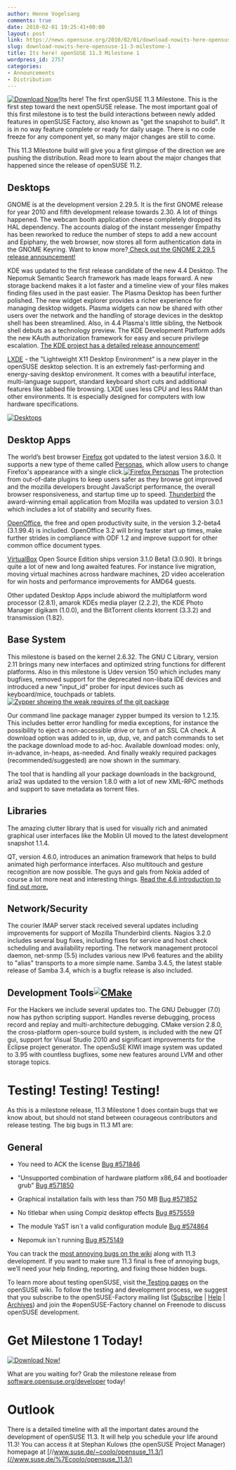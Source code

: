```yaml
---
author: Henne Vogelsang
comments: true
date: 2010-02-01 19:25:41+00:00
layout: post
link: https://news.opensuse.org/2010/02/01/download-nowits-here-opensuse-11-3-milestone-1/
slug: download-nowits-here-opensuse-11-3-milestone-1
title: Its here! openSUSE 11.3 Milestone 1
wordpress_id: 2757
categories:
- Announcements
- Distribution
---
```


[![Download Now!](/wp-content/uploads/2010/02/31.png)](//software.opensuse.org/developer)Its here! The first openSUSE 11.3 Milestone. This is the first step toward the next openSUSE release. The most important goal of this first milestone is to test the build interactions between newly added features in openSUSE Factory, also known as "get the snapshot to build". It is in no way feature complete or ready for daily usage. There is no code freeze for any component yet, so many major changes are still to come.

This 11.3 Milestone build will give you a first glimpse of the direction we are pushing the distribution. Read more to learn about the major changes that happened since the release of openSUSE 11.2.

<!-- more -->


## Desktops


GNOME is at the development version 2.29.5. It is the first GNOME release for year 2010 and fifth development release towards 2.30. A lot of things happened. The webcam booth application cheese completely dropped its HAL dependency. The accounts dialog of the instant messenger Empathy has been reworked to reduce the number of steps to add a new account and Epiphany, the web browser, now stores all form authentication data in the GNOME Keyring. Want to know more?[ Check out the GNOME 2.29.5 release announcement!](//mail.gnome.org/archives/devel-announce-list/2010-January/msg00002.html)

KDE was updated to the first release candidate of the new 4.4 Desktop. The Nepomuk Semantic Search framework has made leaps forward. A new storage backend makes it a lot faster and a timeline view of your files makes finding files used in the past easier. The Plasma Desktop has been further polished. The new widget explorer provides a richer experience for managing desktop widgets. Plasma widgets can now be shared with other users over the network and the handling of storage devices in the desktop shell has been streamlined. Also, in 4.4 Plasma's little sibling, the Netbook shell debuts as a technology preview. The KDE Development Platform adds the new KAuth authorization framework for easy and secure privilege escalation. [The KDE project has a detailed release announcement!](//www.kde.org/announcements/announce-4.4-rc1.php)

[LXDE](//en.opensuse.org/Lxde) - the "Lightweight X11 Desktop Environment" is a new player in the openSUSE desktop selection. It is an extremely fast-performing and energy-saving desktop environment. It comes with a beautiful interface, multi-language support, standard keyboard short cuts and additional features like tabbed file browsing. LXDE uses less CPU and less RAM than other environments. It is especially designed for computers with low hardware specifications.


[![Desktops](/wp-content/uploads/2010/02/desktops1.png)](/wp-content/uploads/2010/02/desktops1.png)





## Desktop Apps


The world’s best browser [Firefox](//getfirefox.com) got updated to the latest version 3.6.0. It supports a new type of theme called [Personas](//www.getpersonas.com/), which allow users to change Firefox's appearance with a single click.[![Firefox Personas](/wp-content/uploads/2010/02/firefox_personas.png)](/wp-content/uploads/2010/02/firefox_personas.png) The protection from out-of-date plugins to keep users safer as they browse got improved and the mozilla developers brought JavaScript performance, the overall browser responsiveness, and startup time up to speed. [Thunderbird](//getthunderbird.com) the award-winning email application from Mozilla was updated to version 3.0.1 which includes a lot of stability and security fixes.

[OpenOffice](//www.openoffice.org/), the free and open productivity suite, in the version 3.2-beta4 (3.1.99.4) is included. OpenOffice 3.2 will bring faster start up times, make further strides in compliance with ODF 1.2 and improve support for other common office document types.




[VirtualBox](//www.virtualbox.org/) Open Source Edition ships version 3.1.0 Beta1 (3.0.90). It  brings quite a lot of new and long awaited features. For instance live migration, moving virtual machines across hardware machines, 2D video acceleration for win hosts and performance improvements for AMD64 guests.

Other updated Desktop Apps include abiword the multiplatform word processor (2.8.1), amarok KDEs media player (2.2.2), the KDE Photo Manager digikam (1.0.0), and the BitTorrent clients ktorrent (3.3.2) and transmission (1.82).


## Base System


This milestone is based on the kernel 2.6.32. The GNU C Library, version 2.11 brings many new interfaces and optimized string functions for different platforms.  Also in this milestone is Udev version 150 which includes many bugfixes, removed  support for the deprecated non-libata IDE devices and introduced a new "input_id" prober for input devices such as keyboard/mice, touchpads or tablets.
[![Zypper showing the weak requires of the git package](/wp-content/uploads/2010/02/zypper1.png)](/wp-content/uploads/2010/02/zypper1.png)

Our command line package manager zypper bumped its version to 1.2.15. This includes better error handling for media exceptions, for instance the possibility to eject a non-accessible drive or turn of an SSL CA check. A download option was added to in, up, dup, ve, and patch commands to set the package download mode to ad-hoc. Available download modes: only, in-advance, in-heaps, as-needed. And finally weakly required packages (recommended/suggested) are now shown in the summary.

The tool that is handling all your package downloads in the background, aria2 was updated to the version 1.8.0 with a lot of new XML-RPC methods and support to save metadata as torrent files.


## Libraries


The amazing clutter library that is used for visually rich and animated graphical user interfaces like the Moblin UI moved to the latest development snapshot 1.1.4.

QT, version 4.6.0, introduces an animation framework that helps to build animated high performance interfaces. Also multitouch and gesture recognition are now possible. The guys and gals from Nokia added of course a lot more neat and interesting things. [Read the 4.6 introduction to find out more.](//doc.qt.nokia.com/4.6/qt4-6-intro.html)


## Network/Security


The courier IMAP server stack received several updates including improvements for support of Mozilla Thunderbird clients. Nagios 3.2.0 includes several bug fixes, including fixes for service and host check scheduling and availability reporting. The network management protocol daemon, net-snmp (5.5) includes various new IPv6 features and the ability to "alias" transports to a more simple name.   Samba 3.4.5, the latest stable release of Samba 3.4, which is a bugfix release is also included.


## Development Tools[![CMake](/wp-content/uploads/2010/02/cmake.png)](/wp-content/uploads/2010/02/cmake.png)


For the Hackers we include several updates too. The GNU Debugger (7.0) now has python scripting support. Handles reverse debugging, process record and replay and multi-architecture debugging. CMake version 2.8.0, the cross-platform open-source build system, is included with the new QT gui, support for Visual Studio 2010 and significant improvements for the Eclipse project generator. The openSuSE KIWI image system was updated to 3.95 with countless bugfixes, some new features around LVM and other storage topics.


# Testing! Testing! Testing!


As this is a milestone release, 11.3 Milestone 1 does contain bugs that we know about, but should not stand between courageous contributors and release testing. The big bugs in 11.3 M1 are:


## General 





	
  * You need to ACK the license [Bug #571846](https://bugzilla.novell.com/show_bug.cgi?id=571846)

	
  * "Unsupported combination of hardware platform x86_64 and bootloader grub" [Bug #571850](https://bugzilla.novell.com/show_bug.cgi?id=571850)

	
  * Graphical installation fails with less than 750 MB [Bug #571852](https://bugzilla.novell.com/show_bug.cgi?id=571852)

	
  * No titlebar when using Compiz desktop effects [Bug #575559](https://bugzilla.novell.com/show_bug.cgi?id=575559)

	
  * The module YaST isn´t a valid configuration module [Bug #574864](https://bugzilla.novell.com/show_bug.cgi?id=574864)

	
  * Nepomuk isn´t running [Bug #575149](https://bugzilla.novell.com/show_bug.cgi?id=575149)


You can track the [most annoying bugs on the wiki](//en.opensuse.org/Bugs:Most_Annoying_Bugs_11.3_dev) along with 11.3 development. If you want to make sure 11.3 final is free of annoying bugs, we’ll need your help finding, reporting, and fixing those hidden bugs.

To learn more about testing openSUSE, visit the[ Testing pages](//en.opensuse.org/Testing) on the openSUSE wiki. To follow the testing and development process, we suggest that you subscribe to the openSUSE-Factory mailing list ([Subscribe](mailto:opensuse-factory+subscribe@opensuse.org) | [Help](mailto:opensuse-factory+help@opensuse.org) | [Archives](//lists.opensuse.org/opensuse-factory/)) and join the #openSUSE-Factory channel on Freenode to discuss openSUSE development.


# Get Milestone 1 Today!




[![Download Now!](/wp-content/uploads/2010/02/milestone1_113.png)](//software.opensuse.org/developer)




What are you waiting for? Grab the milestone release from [software.opensuse.org/developer](//software.opensuse.org/developer) today!





# Outlook


There is a detailed timeline with all the important dates around the development of openSUSE 11.3. It will help you schedule your life around 11.3! You can access it at Stephan Kulows (the openSUSE Project Manager) homepage at [//www.suse.de/~coolo/opensuse_11.3/](//www.suse.de/%7Ecoolo/opensuse_11.3/)
